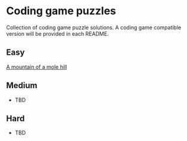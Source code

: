 # Coding game puzzles

Collection of coding game puzzle solutions. A coding game compatible version will be provided in each README.

## Easy  

[A mountain of a mole hill](MoleHoleProblem/README.md)

## Medium  

- TBD

## Hard  

- TBD